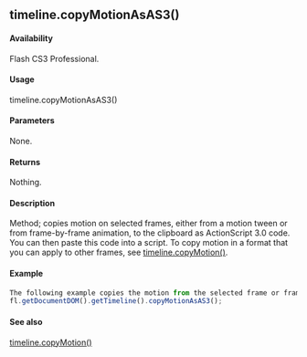 ## timeline.copyMotionAsAS3()

#### Availability

Flash CS3 Professional.

#### Usage

timeline.copyMotionAsAS3()

#### Parameters

None.

#### Returns

Nothing.

#### Description

Method; copies motion on selected frames, either from a motion tween or from frame-by-frame animation, to the clipboard as ActionScript 3.0 code. You can then paste this code into a script.
To copy motion in a format that you can apply to other frames, see [timeline.copyMotion()](#!AdobeDocs/developers-animatesdk-docs/test/Timeline_object/timelin8.md).

#### Example

```javascript
The following example copies the motion from the selected frame or frames to the clipboard as ActionScript 3.0 code:
fl.getDocumentDOM().getTimeline().copyMotionAsAS3();

```
#### See also

[timeline.copyMotion()](#!AdobeDocs/developers-animatesdk-docs/test/Timeline_object/timelin8.md)
